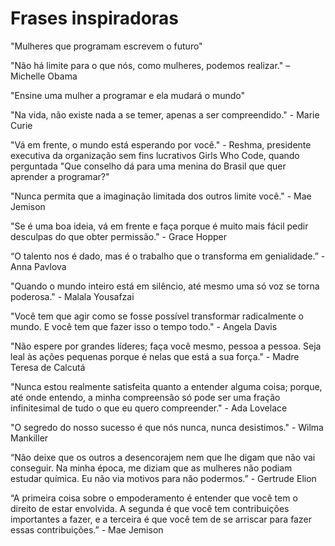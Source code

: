 # Frases inspiradoras

"Mulheres que programam escrevem o futuro"

"Não há limite para o que nós, como mulheres, podemos realizar." – Michelle Obama 

"Ensine uma mulher a programar e ela mudará o mundo"

"Na vida, não existe nada a se temer, apenas a ser compreendido." - Marie Curie

"Vá em frente, o mundo está esperando por você." -  Reshma, presidente executiva da organização sem fins lucrativos Girls Who Code, quando perguntada "Que conselho dá para uma menina do Brasil que quer aprender a programar?"

"Nunca permita que a imaginação limitada dos outros limite você." - Mae Jemison

"Se é uma boa ideia, vá em frente e faça porque é muito mais fácil pedir desculpas do que obter permissão." - Grace Hopper 

“O talento nos é dado, mas é o trabalho que o transforma em genialidade.” - Anna Pavlova

"Quando o mundo inteiro está em silêncio, até mesmo uma só voz se torna poderosa." - Malala Yousafzai

"Você tem que agir como se fosse possível transformar radicalmente o mundo. E você tem que fazer isso o tempo todo." - Angela Davis

"Não espere por grandes líderes; faça você mesmo, pessoa a pessoa. Seja leal às ações pequenas porque é nelas que está a sua força." - Madre Teresa de Calcutá

"Nunca estou realmente satisfeita quanto a entender alguma coisa; porque, até onde entendo, a minha compreensão só pode ser uma fração infinitesimal de tudo o que eu quero compreender." - Ada Lovelace

"O segredo do nosso sucesso é que nós nunca, nunca desistimos." - Wilma Mankiller

“Não deixe que os outros a desencorajem nem que lhe digam que não vai conseguir. Na minha época, me diziam que as mulheres não podiam estudar química. Eu não via motivos para não podermos.” - Gertrude Elion 

“A primeira coisa sobre o empoderamento é entender que você tem o direito de estar envolvida. A segunda é que você tem contribuições importantes a fazer, e a terceira é que você tem de se arriscar para fazer essas contribuições.” - Mae Jemison
